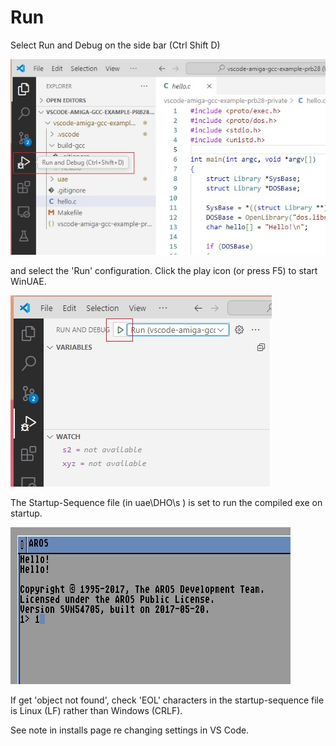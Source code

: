 Run 
===


Select Run and Debug on the side bar (Ctrl Shift D) 

![alt text](images/run_and_debug.jpg "Run and Debug")

and select the 'Run' configuration. Click the play icon (or press F5) to start WinUAE. 

![alt text](images/run_vs_code.jpg "Run Configuration")



The Startup-Sequence file (in uae\DHO\s ) is set to run the compiled exe on startup.

![alt text](images/run2.jpg "Amiga Output")

If get 'object not found', check 'EOL' characters in the startup-sequence file is Linux (LF) rather than Windows (CRLF). 

See note in installs page re changing settings in VS Code.